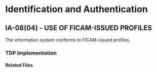 # Identification and Authentication
## IA-08(04) - USE OF FICAM-ISSUED PROFILES

The information system conforms to FICAM-issued profiles.  

### TDP Implementation


#### Related Files


